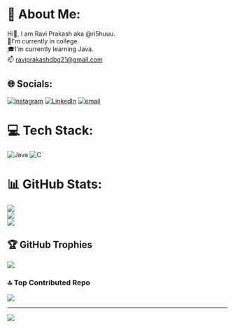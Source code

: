# 💫 About Me:
 Hi👋, I am Ravi Prakash aka @ri5huuu.<br>🔭I'm currently in college.<br>🎓I'm currently learning Java.<br>📫 raviprakashdbg21@gmail.com<br>


## 🌐 Socials:
[![Instagram](https://img.shields.io/badge/Instagram-%23E4405F.svg?logo=Instagram&logoColor=white)](https://instagram.com/ri5huuu) [![LinkedIn](https://img.shields.io/badge/LinkedIn-%230077B5.svg?logo=linkedin&logoColor=white)](https://www.linkedin.com/in/ravi-prakash-g08/) [![email](https://img.shields.io/badge/Email-D14836?logo=gmail&logoColor=white)](mailto:raviprakashdbg21@gmail.com) 

# 💻 Tech Stack:
![Java](https://img.shields.io/badge/java-%23ED8B00.svg?style=for-the-badge&logo=openjdk&logoColor=white) ![C](https://img.shields.io/badge/c-%2300599C.svg?style=for-the-badge&logo=c&logoColor=white)
# 📊 GitHub Stats:
![](https://github-readme-stats.vercel.app/api?username=ri5huuu&theme=dark&hide_border=false&include_all_commits=false&count_private=false)<br/>
![](https://nirzak-streak-stats.vercel.app/?user=ri5huuu&theme=dark&hide_border=false)<br/>
![](https://github-readme-stats.vercel.app/api/top-langs/?username=ri5huuu&theme=dark&hide_border=false&include_all_commits=false&count_private=false&layout=compact)

## 🏆 GitHub Trophies
![](https://github-profile-trophy.vercel.app/?username=ri5huuu&theme=radical&no-frame=false&no-bg=false&margin-w=4)

### 🔝 Top Contributed Repo
![](https://github-contributor-stats.vercel.app/api?username=ri5huuu&limit=5&theme=dark&combine_all_yearly_contributions=true)

---
[![](https://visitcount.itsvg.in/api?id=ri5huuu&icon=0&color=4)](https://visitcount.itsvg.in)

<!-- Proudly created with GPRM ( https://gprm.itsvg.in ) -->
